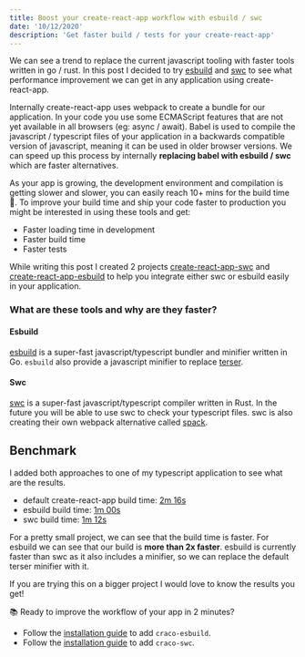 ```yaml
---
title: Boost your create-react-app workflow with esbuild / swc
date: '10/12/2020'
description: 'Get faster build / tests for your create-react-app'
---
```


We can see a trend to replace the current javascript tooling with faster tools written in go / rust. In this post I decided to try [esbuild](https://github.com/evanw/esbuild) and [swc](https://swc.rs/) to see what performance improvement we can get in any application using create-react-app.

Internally create-react-app uses webpack to create a bundle for our application. In your code you use some ECMAScript features that are not yet available in all browsers (eg: async / await). Babel is used to compile the javascript / typescript files of your application in a backwards compatible version of javascript, meaning it can be used in older browser versions. We can speed up this process by internally **replacing babel with esbuild / swc** which are faster alternatives.

As your app is growing, the development environment and compilation is getting slower and slower, you can easily reach 10+ mins for the build time 🐢. To improve your build time and ship your code faster to production you might be interested in using these tools and get:

- Faster loading time in development
- Faster build time
- Faster tests

While writing this post I created 2 projects [create-react-app-swc](https://github.com/pradel/create-react-app-swc) and [create-react-app-esbuild](https://github.com/pradel/create-react-app-esbuild)
to help you integrate either swc or esbuild easily in your application.

### What are these tools and why are they faster?

#### Esbuild

[esbuild](https://github.com/evanw/esbuild) is a super-fast javascript/typescript bundler and minifier written in Go. `esbuild` also provide a javascript minifier to replace [terser](https://github.com/terser/terser).

#### Swc

[swc](https://swc.rs/) is a super-fast javascript/typescript compiler written in Rust. In the future you will be able to use swc to check your typescript files. swc is also creating their own webpack alternative called [spack](https://swc.rs/docs/usage-spack-cli).

## Benchmark

I added both approaches to one of my typescript application to see what are the results.

- default create-react-app build time: [2m 16s](https://github.com/pradel/twoblocks/runs/1242465589?check_suite_focus=true)
- esbuild build time: [1m 00s](https://github.com/pradel/twoblocks/runs/1242471386?check_suite_focus=true)
- swc build time: [1m 12s](https://github.com/pradel/twoblocks/runs/1242474018?check_suite_focus=true)

For a pretty small project, we can see that the build time is faster. For esbuild we can see that our build is **more than 2x faster**.
esbuild is currently faster than swc as it also includes a minifier, so we can replace the default terser minifier with it.

If you are trying this on a bigger project I would love to know the results you get!

📚 Ready to improve the workflow of your app in 2 minutes?

- Follow the [installation guide](https://github.com/pradel/create-react-app-esbuild/tree/main/packages/craco-esbuild) to add `craco-esbuild`.
- Follow the [installation guide](https://github.com/pradel/create-react-app-swc/tree/main/packages/craco-swc) to add `craco-swc`.
